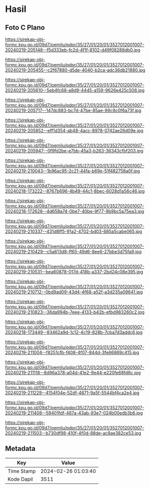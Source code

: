 # Hasil

## Foto C Plano

https://sirekap-obj-formc.kpu.go.id/09d7/pemilu/pdpr/35/27/01/20/01/3527012001007-20240219-205148--f5d333eb-fc2d-4f1f-8102-d49f08288db0.jpg

https://sirekap-obj-formc.kpu.go.id/09d7/pemilu/pdpr/35/27/01/20/01/3527012001007-20240219-205455--c2f67880-d5de-4040-b2ca-adc36db21880.jpg

https://sirekap-obj-formc.kpu.go.id/09d7/pemilu/pdpr/35/27/01/20/01/3527012001007-20240219-205610--5eb4fc68-a8d9-4445-a159-9626e425c508.jpg

https://sirekap-obj-formc.kpu.go.id/09d7/pemilu/pdpr/35/27/01/20/01/3527012001007-20240219-205717--147dc883-bc7d-47be-85ae-99c9c0f6a73f.jpg

https://sirekap-obj-formc.kpu.go.id/09d7/pemilu/pdpr/35/27/01/20/01/3527012001007-20240219-205852--eff1d354-ab48-4acc-8978-0742ae26d09e.jpg

https://sirekap-obj-formc.kpu.go.id/09d7/pemilu/pdpr/35/27/01/20/01/3527012001007-20240219-205947--0f9fd2be-e7bb-45a3-b263-36343cfbf203.jpg

https://sirekap-obj-formc.kpu.go.id/09d7/pemilu/pdpr/35/27/01/20/01/3527012001007-20240219-210043--1b96ac95-2c21-44fa-b69e-51f482758a0f.jpg

https://sirekap-obj-formc.kpu.go.id/09d7/pemilu/pdpr/35/27/01/20/01/3527012001007-20240218-173222--8767b696-4b49-44c1-8bec-6028d1a56c46.jpg

https://sirekap-obj-formc.kpu.go.id/09d7/pemilu/pdpr/35/27/01/20/01/3527012001007-20240218-172626--4d658a74-0be7-40be-9f77-9b9bc5a75ea3.jpg

https://sirekap-obj-formc.kpu.go.id/09d7/pemilu/pdpr/35/27/01/20/01/3527012001007-20240219-210337--431d8ff5-91a2-4702-bd03-685a5cabe065.jpg

https://sirekap-obj-formc.kpu.go.id/09d7/pemilu/pdpr/35/27/01/20/01/3527012001007-20240219-210429--c5a613d8-ff65-49d6-8ee6-27bbe3d75fa9.jpg

https://sirekap-obj-formc.kpu.go.id/09d7/pemilu/pdpr/35/27/01/20/01/3527012001007-20240219-210531--bea60878-017d-418b-a337-2bd24c08e395.jpg

https://sirekap-obj-formc.kpu.go.id/09d7/pemilu/pdpr/35/27/01/20/01/3527012001007-20240219-210712--0bd9ad09-43d4-4f68-a52f-a3d235a09641.jpg

https://sirekap-obj-formc.kpu.go.id/09d7/pemilu/pdpr/35/27/01/20/01/3527012001007-20240219-210823--36da994b-7eee-4133-b42b-efbd983260c2.jpg

https://sirekap-obj-formc.kpu.go.id/09d7/pemilu/pdpr/35/27/01/20/01/3527012001007-20240218-173449--83462a9d-1c12-4c19-828b-7cba7d3addc6.jpg

https://sirekap-obj-formc.kpu.go.id/09d7/pemilu/pdpr/35/27/01/20/01/3527012001007-20240219-211004--f8251cfb-f408-4f07-844d-3fe66869c415.jpg

https://sirekap-obj-formc.kpu.go.id/09d7/pemilu/pdpr/35/27/01/20/01/3527012001007-20240219-211118--8d96a378-a04d-41e2-9e44-e220fe68fd6c.jpg

https://sirekap-obj-formc.kpu.go.id/09d7/pemilu/pdpr/35/27/01/20/01/3527012001007-20240219-211229--4154f04e-52df-4871-9a5f-5544bf4ca2e4.jpg

https://sirekap-obj-formc.kpu.go.id/09d7/pemilu/pdpr/35/27/01/20/01/3527012001007-20240219-211408--59401fdf-487a-43ab-93e7-024b00edb3b6.jpg

https://sirekap-obj-formc.kpu.go.id/09d7/pemilu/pdpr/35/27/01/20/01/3527012001007-20240219-211503--b730df98-410f-4f0d-88de-ac8ae382ce53.jpg


## Metadata

| Key        | Value               |
| ---------- | ------------------- |
| Time Stamp | 2024-02-26 01:03:40 |
| Kode Dapil | 3511                |



